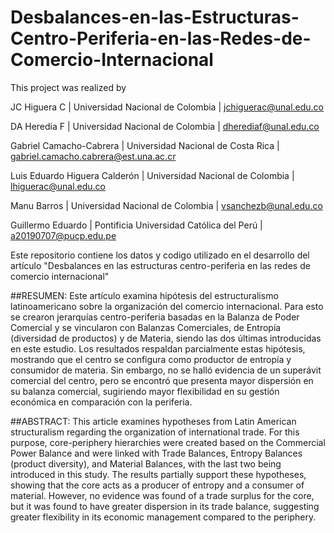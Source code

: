 # Desbalances-en-las-Estructuras-Centro-Periferia-en-las-Redes-de-Comercio-Internacional

This project was realized by

JC Higuera C | Universidad Nacional de Colombia | jchiguerac@unal.edu.co

DA Heredia F | Universidad Nacional de Colombia | dherediaf@unal.edu.co

Gabriel Camacho-Cabrera | Universidad Nacional de Costa Rica | gabriel.camacho.cabrera@est.una.ac.cr

Luis Eduardo Higuera Calderón | Universidad Nacional de Colombia | lhiguerac@unal.edu.co

Manu Barros | Universidad Nacional de Colombia | vsanchezb@unal.edu.co

Guillermo Eduardo | Pontificia Universidad Católica del Perú | a20190707@pucp.edu.pe

Este repositorio contiene los datos y codigo utilizado en el desarrollo del artículo "Desbalances en las estructuras centro-periferia en las redes de comercio internacional"

##RESUMEN: 
Este artículo examina hipótesis del estructuralismo latinoamericano sobre la organización del comercio internacional. Para esto se crearon jerarquías centro-periferia basadas en la Balanza de Poder Comercial y se vincularon con Balanzas Comerciales, de Entropía (diversidad de productos) y de Materia, siendo las dos últimas introducidas en este estudio. Los resultados respaldan parcialmente estas hipótesis, mostrando que el centro se configura como productor de entropía y consumidor de materia. Sin embargo, no se halló evidencia de un superávit comercial del centro, pero se encontró que presenta mayor dispersión en su balanza comercial, sugiriendo mayor flexibilidad en su gestión económica en comparación con la periferia.

##ABSTRACT: 
This article examines hypotheses from Latin American structuralism regarding the organization of international trade. For this purpose, core-periphery hierarchies were created based on the Commercial Power Balance and were linked with Trade Balances, Entropy Balances (product diversity), and Material Balances, with the last two being introduced in this study. The results partially support these hypotheses, showing that the core acts as a producer of entropy and a consumer of material. However, no evidence was found of a trade surplus for the core, but it was found to have greater dispersion in its trade balance, suggesting greater flexibility in its economic management compared to the periphery.

